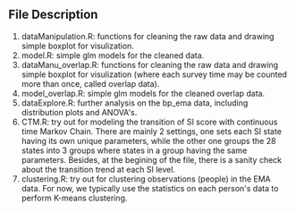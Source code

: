 ## File Description

1. dataManipulation.R: functions for cleaning the raw data and drawing simple boxplot for visulization.
2. model.R: simple glm models for the cleaned data.
3. dataManu_overlap.R: functions for cleaning the raw data and drawing simple boxplot for visulization (where each survey time may be counted more than once, called overlap data).
4. model_overlap.R: simple glm models for the cleaned overlap data.
5. dataExplore.R: further analysis on the bp_ema data, including distribution plots and ANOVA's.
6. CTM.R: try out for modeling the transition of SI score with continuous time Markov Chain. There are mainly 2 settings, one sets each SI state having its own unique parameters, while the other one groups the 28 states into 3 groups where states in a group having the same parameters. Besides, at the begining of the file, there is a sanity check about the transition trend at each SI level.
7. clustering.R: try out for clustering observations (people) in the EMA data. For now, we typically use the statistics on each person's data to perform K-means clustering.

